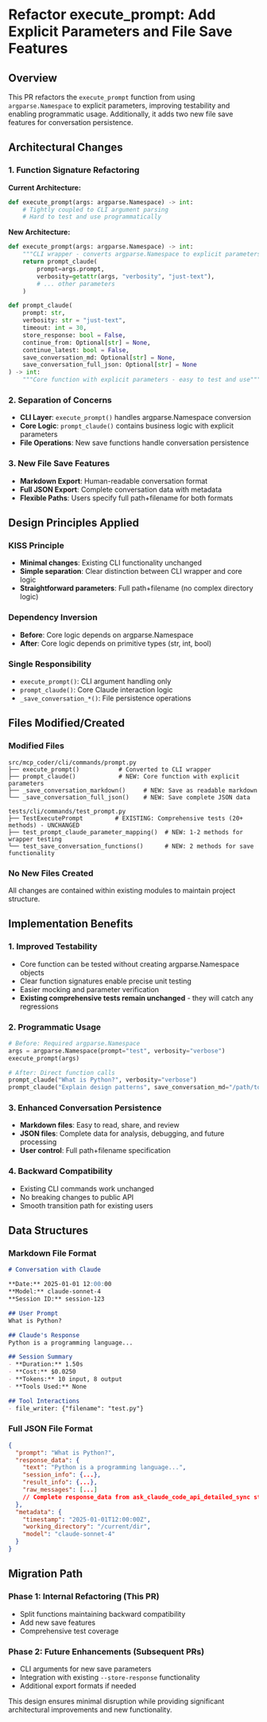 # Refactor execute_prompt: Add Explicit Parameters and File Save Features

## Overview
This PR refactors the `execute_prompt` function from using `argparse.Namespace` to explicit parameters, improving testability and enabling programmatic usage. Additionally, it adds two new file save features for conversation persistence.

## Architectural Changes

### 1. Function Signature Refactoring
**Current Architecture:**
```python
def execute_prompt(args: argparse.Namespace) -> int:
    # Tightly coupled to CLI argument parsing
    # Hard to test and use programmatically
```

**New Architecture:**
```python
def execute_prompt(args: argparse.Namespace) -> int:
    """CLI wrapper - converts argparse.Namespace to explicit parameters"""
    return prompt_claude(
        prompt=args.prompt,
        verbosity=getattr(args, "verbosity", "just-text"),
        # ... other parameters
    )

def prompt_claude(
    prompt: str,
    verbosity: str = "just-text",
    timeout: int = 30,
    store_response: bool = False,
    continue_from: Optional[str] = None,
    continue_latest: bool = False,
    save_conversation_md: Optional[str] = None,
    save_conversation_full_json: Optional[str] = None
) -> int:
    """Core function with explicit parameters - easy to test and use"""
```

### 2. Separation of Concerns
- **CLI Layer**: `execute_prompt()` handles argparse.Namespace conversion
- **Core Logic**: `prompt_claude()` contains business logic with explicit parameters
- **File Operations**: New save functions handle conversation persistence

### 3. New File Save Features
- **Markdown Export**: Human-readable conversation format
- **Full JSON Export**: Complete conversation data with metadata
- **Flexible Paths**: Users specify full path+filename for both formats

## Design Principles Applied

### KISS Principle
- **Minimal changes**: Existing CLI functionality unchanged
- **Simple separation**: Clear distinction between CLI wrapper and core logic
- **Straightforward parameters**: Full path+filename (no complex directory logic)

### Dependency Inversion
- **Before**: Core logic depends on argparse.Namespace
- **After**: Core logic depends on primitive types (str, int, bool)

### Single Responsibility
- `execute_prompt()`: CLI argument handling only
- `prompt_claude()`: Core Claude interaction logic
- `_save_conversation_*()`: File persistence operations

## Files Modified/Created

### Modified Files
```
src/mcp_coder/cli/commands/prompt.py
├── execute_prompt()           # Converted to CLI wrapper
├── prompt_claude()            # NEW: Core function with explicit parameters
├── _save_conversation_markdown()     # NEW: Save as readable markdown
└── _save_conversation_full_json()    # NEW: Save complete JSON data

tests/cli/commands/test_prompt.py
├── TestExecutePrompt         # EXISTING: Comprehensive tests (20+ methods) - UNCHANGED
├── test_prompt_claude_parameter_mapping()  # NEW: 1-2 methods for wrapper testing
└── test_save_conversation_functions()      # NEW: 2 methods for save functionality
```

### No New Files Created
All changes are contained within existing modules to maintain project structure.

## Implementation Benefits

### 1. **Improved Testability**
- Core function can be tested without creating argparse.Namespace objects
- Clear function signatures enable precise unit testing
- Easier mocking and parameter verification
- **Existing comprehensive tests remain unchanged** - they will catch any regressions

### 2. **Programmatic Usage**
```python
# Before: Required argparse.Namespace
args = argparse.Namespace(prompt="test", verbosity="verbose")
execute_prompt(args)

# After: Direct function calls
prompt_claude("What is Python?", verbosity="verbose")
prompt_claude("Explain design patterns", save_conversation_md="/path/to/file.md")
```

### 3. **Enhanced Conversation Persistence**
- **Markdown files**: Easy to read, share, and review
- **JSON files**: Complete data for analysis, debugging, and future processing
- **User control**: Full path+filename specification

### 4. **Backward Compatibility**
- Existing CLI commands work unchanged
- No breaking changes to public API
- Smooth transition path for existing users

## Data Structures

### Markdown File Format
```markdown
# Conversation with Claude

**Date:** 2025-01-01 12:00:00
**Model:** claude-sonnet-4
**Session ID:** session-123

## User Prompt
What is Python?

## Claude's Response
Python is a programming language...

## Session Summary
- **Duration:** 1.50s
- **Cost:** $0.0250
- **Tokens:** 10 input, 8 output
- **Tools Used:** None

## Tool Interactions
- file_writer: {"filename": "test.py"}
```

### Full JSON File Format
```json
{
  "prompt": "What is Python?",
  "response_data": {
    "text": "Python is a programming language...",
    "session_info": {...},
    "result_info": {...},
    "raw_messages": [...]
    // Complete response_data from ask_claude_code_api_detailed_sync stored as-is
  },
  "metadata": {
    "timestamp": "2025-01-01T12:00:00Z",
    "working_directory": "/current/dir",
    "model": "claude-sonnet-4"
  }
}
```

## Migration Path

### Phase 1: Internal Refactoring (This PR)
- Split functions maintaining backward compatibility
- Add new save features
- Comprehensive test coverage

### Phase 2: Future Enhancements (Subsequent PRs)
- CLI arguments for new save parameters
- Integration with existing `--store-response` functionality
- Additional export formats if needed

This design ensures minimal disruption while providing significant architectural improvements and new functionality.
